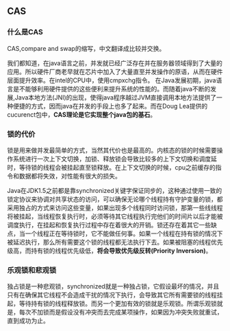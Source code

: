 ## CAS

### 什么是CAS
CAS,compare and swap的缩写，中文翻译成比较并交换。

我们都知道，在java语言之前，并发就已经广泛存在并在服务器领域得到了大量的应用。所以硬件厂商老早就在芯片中加入了大量直至并发操作的原语，从而在硬件层面提升效率。在intel的CPU中，使用cmpxchg指令。
在Java发展初期，java语言是不能够利用硬件提供的这些便利来提升系统的性能的。而随着java不断的发展,Java本地方法(JNI)的出现，使得java程序越过JVM直接调用本地方法提供了一种便捷的方式，因而java在并发的手段上也多了起来。而在Doug Lea提供的cucurenct包中，**CAS理论是它实现整个java包的基石**。

### 锁的代价
锁是用来做并发最简单的方式，当然其代价也是最高的。内核态的锁的时候需要操作系统进行一次上下文切换，加锁、释放锁会导致比较多的上下文切换和调度延时，等待锁的线程会被挂起直至锁释放。在上下文切换的时候，cpu之前缓存的指令和数据都将失效，对性能有很大的损失。

Java在JDK1.5之前都是靠synchronized关键字保证同步的，这种通过使用一致的锁定协议来协调对共享状态的访问，可以确保无论哪个线程持有守护变量的锁，都采用独占的方式来访问这些变量，如果出现多个线程同时访问锁，那第一些线线程将被挂起，当线程恢复执行时，必须等待其它线程执行完他们的时间片以后才能被调度执行，在挂起和恢复执行过程中存在着很大的开销。锁还存在着其它一些缺点，当一个线程正在等待锁时，它不能做任何事。如果一个线程在持有锁的情况下被延迟执行，那么所有需要这个锁的线程都无法执行下去。如果被阻塞的线程优先级高，而持有锁的线程优先级低，**将会导致优先级反转(Priority Inversion)**。


### 乐观锁和悲观锁
独占锁是一种悲观锁，synchronized就是一种独占锁，它假设最坏的情况，并且只有在确保其它线程不会造成干扰的情况下执行，会导致其它所有需要锁的线程挂起，等待持有锁的线程释放锁。而另一个更加有效的锁就是乐观锁。所谓乐观锁就是，每次不加锁而是假设没有冲突而去完成某项操作，如果因为冲突失败就重试，直到成功为止。
